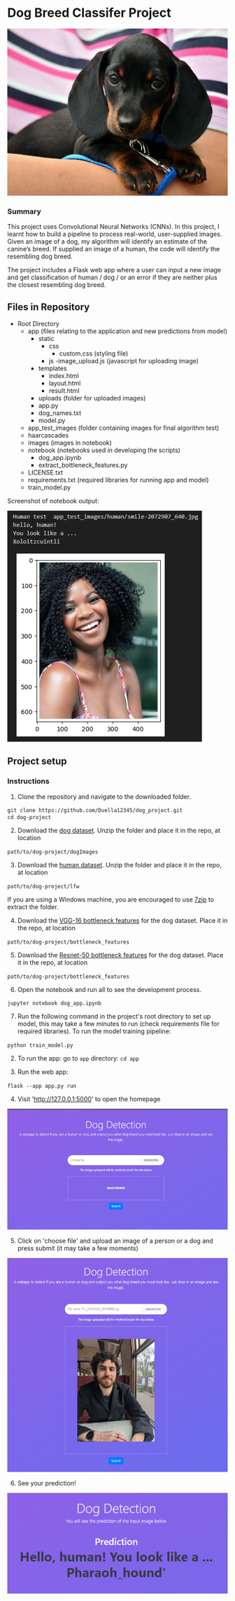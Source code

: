 
# Dog Breed Classifer Project

![alt text](app_test_images/dog/dachshund-1519374_640.jpg)

### Summary
This project uses Convolutional Neural Networks (CNNs). In this project, I learnt how to build a pipeline to process real-world, user-supplied images. Given an image of a dog, my algorithm will identify an estimate of the canine’s breed. If supplied an image of a human, the code will identify the resembling dog breed.

The project includes a Flask web app where a user can input a new image and get classification of human / dog / or an error if they are neither plus the closest resembling dog breed. 

## Files in Repository
 - Root Directory
    - app (files relating to the application and new predictions from model)
		- static
			- css
				- custom.css (styling file)
			- js
				-image_upload.js (javascript for uploading image)
        - templates
            - index.html
            - layout.html
			- result.html
		- uploads (folder for uploaded images)
        - app.py
		- dog_names.txt
		- model.py
    - app_test_images (folder containing images for final algorithm test)
	- haarcascades
	- images (images in notebook)
    - notebook (notebooks used in developing the scripts)
        - dog_app.ipynb
        - extract_bottleneck_features.py
    - LICENSE.txt
	- requirements.txt (required libraries for running app and model)
	- train_model.py

Screenshot of notebook output:

![alt text](images/Screenshot_app.png)



## Project setup

### Instructions

1. Clone the repository and navigate to the downloaded folder.
```	
git clone https://github.com/Duella12345/dog_project.git
cd dog-project
```

2. Download the [dog dataset](https://s3-us-west-1.amazonaws.com/udacity-aind/dog-project/dogImages.zip).  Unzip the folder and place it in the repo, at location 

`path/to/dog-project/dogImages`

3. Download the [human dataset](https://s3-us-west-1.amazonaws.com/udacity-aind/dog-project/lfw.zip).  Unzip the folder and place it in the repo, at location 

`path/to/dog-project/lfw`

If you are using a Windows machine, you are encouraged to use [7zip](http://www.7-zip.org/) to extract the folder. 

4. Download the [VGG-16 bottleneck features](https://s3-us-west-1.amazonaws.com/udacity-aind/dog-project/DogVGG16Data.npz) for the dog dataset.  Place it in the repo, at location 

`path/to/dog-project/bottleneck_features`

5. Download the [Resnet-50 bottleneck features](https://s3-us-west-1.amazonaws.com/udacity-aind/dog-project/DogResnet50Data.npz) for the dog dataset.  Place it in the repo, at location 

`path/to/dog-project/bottleneck_features`

6. Open the notebook and run all to see the development process.
```
jupyter notebook dog_app.ipynb
```

7. Run the following command in the project's root directory to set up model, this may take a few minutes to run (check requirements file for required libraries). To run the model training pipeline:
        
`python train_model.py`

2. To run the app: go to `app` directory: `cd app`

3. Run the web app: 

`flask --app app.py run`

4. Visit 'http://127.0.0.1:5000' to open the homepage

![alt text](images/Screenshot_homepage.png)

5. Click on 'choose file' and upload an image of a person or a dog and press submit (it may take a few moments)

![alt text](images/Screenshot_upload.png)

6. See your prediction!

![alt text](images/Screenshot_prediction.png)